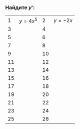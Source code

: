 ### Найдите ${y}'$:

|      |          |      |         |
| ---- | :------: | ---- | :-----: |
| 1    | $y=4x^5$ | 2    | $y=-2x$ |
| 3    |          | 4    |         |
| 5    |          | 6    |         |
| 7    |          | 8    |         |
| 9    |          | 10   |         |
| 11   |          | 12   |         |
| 13   |          | 14   |         |
| 15   |          | 16   |         |
| 17   |          | 18   |         |
| 19   |          | 20   |         |
| 21   |          | 22   |         |
| 23   |          | 24   |         |
| 25   |          | 26   |         |

